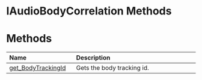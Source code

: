 IAudioBodyCorrelation Methods  
=============================  

<span id="publicmethodsSection"></span>

Methods  
=======  

<table>
<colgroup>
<col width="30%" />
<col width="60%" />
</colgroup>
<thead>
<tr class="header">
<th align="left">Name</th>
<th align="left">Description</th>
</tr>
</thead>
<tbody>
<tr class="odd">
<td align="left"><a href="Methods/get_BodyTrackingId_Method.md">get_BodyTrackingId</a></td>
<td align="left">Gets the body tracking id.</td>
</tr>
</tbody>
</table>



<!--Please do not edit the data in the comment block below.-->
<!--
TOCTitle : IAudioBodyCorrelation Methods
RLTitle : IAudioBodyCorrelation Methods
KeywordK : IAudioBodyCorrelation interface, methods
KeywordA : Methods.T:Microsoft.Kinect.kinect.IAudioBodyCorrelation
AssetID : Methods.T:Microsoft.Kinect.kinect.IAudioBodyCorrelation
Locale : en-us
CommunityContent : 1
TargetOS : Windows
TopicType : kbSyntax
DocSet : K4Wv2
ProjType : K4Wv2Proj
Technology : Kinect for Windows
Product : Kinect for Windows SDK v2
productversion : 20
-->
